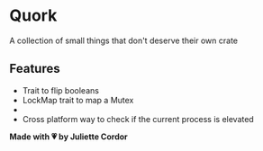 # Quork

A collection of small things that don't deserve their own crate

## Features

- Trait to flip booleans
- LockMap trait to map a Mutex
-
- Cross platform way to check if the current process is elevated

**Made with 💗 by Juliette Cordor**
